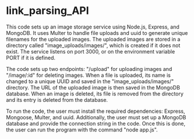 # link_parsing_API
This code sets up an image storage service using Node.js, Express, and MongoDB. It uses Multer to handle file uploads and uuid to generate unique filenames for the uploaded images. The uploaded images are stored in a directory called "image_uploads/images/", which is created if it does not exist. The service listens on port 3000, or on the environment variable PORT if it is defined.


The code sets up two endpoints: "/upload" for uploading images and "/image/:id" for deleting images. When a file is uploaded, its name is changed to a unique UUID and saved in the "image_uploads/images/" directory. The URL of the uploaded image is then saved in the MongoDB database. When an image is deleted, its file is removed from the directory and its entry is deleted from the database.


To run the code, the user must install the required dependencies: Express, Mongoose, Multer, and uuid. Additionally, the user must set up a MongoDB database and provide the connection string in the code. Once this is done, the user can run the program with the command "node app.js".
